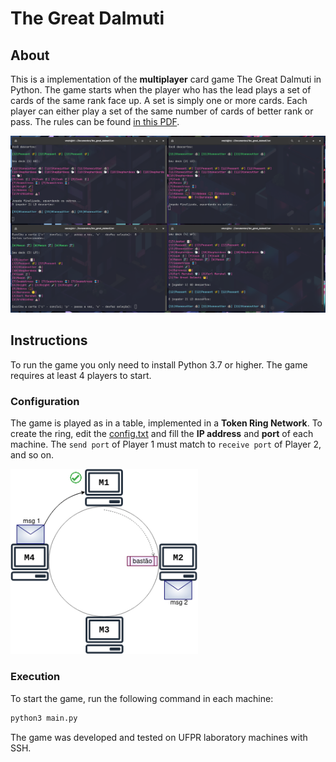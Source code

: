 # The Great Dalmuti

## About

This is a implementation of the **multiplayer** card game The Great Dalmuti in Python. The game starts when the player who has the lead
plays a set of cards of the same rank face up. A set is simply one or more cards. Each player can either play a set of the same number of cards of better rank or pass. The rules can be found [in this PDF](./great_dalmuti_rules.pdf).

<img src="./img/game.png" alt="The Great Dalmuti" width="600"/>

## Instructions

To run the game you only need to install Python 3.7 or higher. The game requires at least 4 players to start. 

### Configuration

The game is played as in a table, implemented in a **Token Ring Network**. To create the ring, edit the [config.txt](./src/config.txt) and fill the **IP address** and **port** of each machine. The `send port` of Player 1 must match to `receive port` of Player 2, and so on. 

<img src="./img/ring2.png" alt="Config" width="300"/>

### Execution

To start the game, run the following command in each machine:

```bash
python3 main.py
```

The game was developed and tested on UFPR laboratory machines with SSH.
